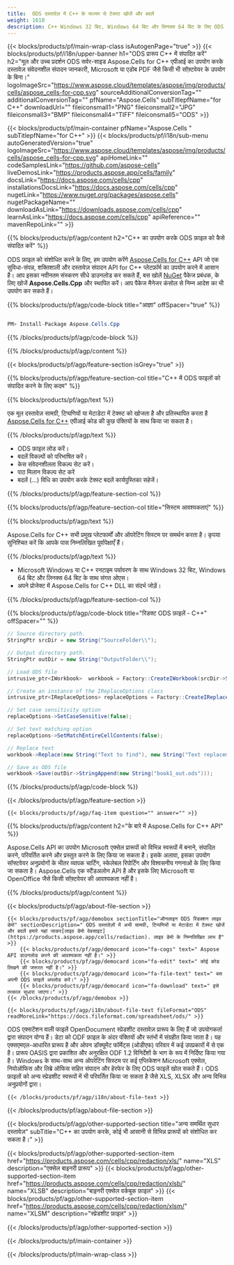 ```yaml
---
title:  ODS दस्तावेज़ में C++ के माध्यम से टेक्स्ट खोजें और बदलें
weight: 1610
description: C++ Windows 32 बिट, Windows 64 बिट और लिनक्स 64 बिट के लिए ODS फ़ाइल में संवेदनशील जानकारी को संपादित करने के लिए C++ उदाहरण कोड।
---
```

{{< blocks/products/pf/main-wrap-class isAutogenPage="true" >}}
{{< blocks/products/pf/i18n/upper-banner h1="ODS प्रारूप C++ में संपादित करें" h2="मूल और उच्च प्रदर्शन ODS सर्वर-साइड Aspose.Cells for C++ एपीआई का उपयोग करके दस्तावेज़ संवेदनशील संपादन जानकारी, Microsoft या एडोब PDF जैसे किसी भी सॉफ़्टवेयर के उपयोग के बिना।" logoImageSrc="https://www.aspose.cloud/templates/aspose/img/products/cells/aspose_cells-for-cpp.svg" sourceAdditionalConversionTag="" additionalConversionTag="" pfName="Aspose.Cells" subTitlepfName="for C++" downloadUrl="" fileiconsmall1="PNG" fileiconsmall2="JPG" fileiconsmall3="BMP" fileiconsmall4="TIFF" fileiconsmall5="ODS" >}}

{{< blocks/products/pf/main-container pfName="Aspose.Cells " subTitlepfName="for C++" >}}
{{< blocks/products/pf/i18n/sub-menu autoGeneratedVersion="true" logoImageSrc="https://www.aspose.cloud/templates/aspose/img/products/cells/aspose_cells-for-cpp.svg" apiHomeLink="" codeSamplesLink="https://github.com/aspose-cells" liveDemosLink="https://products.aspose.app/cells/family" docsLink="https://docs.aspose.com/cells/cpp" installationsDocsLink="https://docs.aspose.com/cells/cpp" nugetLink="https://www.nuget.org/packages/aspose.cells" nugetPackageName="" downloadAsLink="https://downloads.aspose.com/cells/cpp" learnAsLink="https://docs.aspose.com/cells/cpp" apiReference="" mavenRepoLink="" >}}

{{% blocks/products/pf/agp/content h2="C++ का उपयोग करके ODS फ़ाइल को कैसे संपादित करें" %}}

 ODS फ़ाइल को संशोधित करने के लिए, हम उपयोग करेंगे
 [Aspose.Cells for C++](https://products.aspose.com/cells/cpp) 
 API जो एक सुविधा-संपन्न, शक्तिशाली और दस्तावेज़ संपादन API for C++ प्लेटफ़ॉर्म का उपयोग करने में आसान है। आप इसका नवीनतम संस्करण सीधे डाउनलोड कर सकते हैं, बस खोलें
 [NuGet](https://www.nuget.org/packages/aspose.cells) 
 पैकेज प्रबंधक, के लिए खोजें
 **Aspose.Cells.Cpp** 
 और स्थापित करें। आप पैकेज मैनेजर कंसोल से निम्न आदेश का भी उपयोग कर सकते हैं।

{{% blocks/products/pf/agp/code-block title="आज्ञा" offSpacer="true" %}}

```cs

PM> Install-Package Aspose.Cells.Cpp

```

{{% /blocks/products/pf/agp/code-block %}}

{{% /blocks/products/pf/agp/content %}}

{{< blocks/products/pf/agp/feature-section isGrey="true" >}}

{{% blocks/products/pf/agp/feature-section-col title="C++ में ODS फाइलों को संपादित करने के लिए कदम" %}}

{{% blocks/products/pf/agp/text %}}

 एक मूल दस्तावेज़ सामग्री, टिप्पणियों या मेटाडेटा में टेक्स्ट को खोजता है और प्रतिस्थापित करता है
 [Aspose.Cells for C++](https://products.aspose.com/cells/cpp) 
 एपीआई कोड की कुछ पंक्तियों के साथ किया जा सकता है।

{{% /blocks/products/pf/agp/text %}}

+ ODS फ़ाइल लोड करें।
+ बदलें विकल्पों को परिभाषित करें।
+ केस संवेदनशीलता विकल्प सेट करें।
+ पाठ मिलान विकल्प सेट करें
+ बदलें (...) विधि का उपयोग करके टेक्स्ट बदलें
कार्यपुस्तिका सहेजें।

{{% /blocks/products/pf/agp/feature-section-col %}}

{{% blocks/products/pf/agp/feature-section-col title="सिस्टम आवश्यकताएं" %}}

{{% blocks/products/pf/agp/text %}}

 Aspose.Cells for C++ सभी प्रमुख प्लेटफार्मों और ऑपरेटिंग सिस्टम पर समर्थन करता है। कृपया सुनिश्चित करें कि आपके पास निम्नलिखित पूर्वापेक्षाएँ हैं।

{{% /blocks/products/pf/agp/text %}}

-  Microsoft Windows या C++ रनटाइम पर्यावरण के साथ Windows 32 बिट, Windows 64 बिट और लिनक्स 64 बिट के साथ संगत ओएस।
-  अपने प्रोजेक्ट में Aspose.Cells for C++ DLL का संदर्भ जोड़ें।

{{% /blocks/products/pf/agp/feature-section-col %}}

{{% blocks/products/pf/agp/code-block title="रिडक्ट ODS फ़ाइलें - C++" offSpacer="" %}}

```cs
// Source directory path.
StringPtr srcDir = new String("SourceFolder\\");

// Output directory path.
StringPtr outDir = new String("OutputFolder\\");

// Load ODS file
intrusive_ptr<IWorkbook>  workbook = Factory::CreateIWorkbook(srcDir->StringAppend(new String("book1.ods")));

// Create an instance of the IReplaceOptions class
intrusive_ptr<IReplaceOptions> replaceOptions = Factory::CreateIReplaceOptions();

// Set case sensitivity option
replaceOptions->SetCaseSensitive(false);

// Set text matching option
replaceOptions->SetMatchEntireCellContents(false);

// Replace text
workbook->Replace(new String("Text to find"), new String("Text replacement"), replaceOptions);

// Save as ODS file
workbook->Save(outDir->StringAppend(new String("book1_out.ods")));

```

{{% /blocks/products/pf/agp/code-block %}}

{{< /blocks/products/pf/agp/feature-section >}}

    {{< blocks/products/pf/agp/faq-item question="" answer="" >}}
 

<!-- aboutfile Starts -->

{{% blocks/products/pf/agp/content h2="के बारे में Aspose.Cells for C++ API" %}}

 Aspose.Cells API का उपयोग Microsoft एक्सेल प्रारूपों को विभिन्न स्वरूपों में बनाने, संपादित करने, परिवर्तित करने और प्रस्तुत करने के लिए किया जा सकता है। इसके अलावा, इसका उपयोग सॉफ्टवेयर अनुप्रयोगों के भीतर व्यापक चार्टिंग, स्केलेबल रिपोर्टिंग और विश्वसनीय गणनाओं के लिए किया जा सकता है। Aspose.Cells एक स्टैंडअलोन API है और इसके लिए Microsoft या OpenOffice जैसे किसी सॉफ़्टवेयर की आवश्यकता नहीं है।



{{% /blocks/products/pf/agp/content %}}

{{< blocks/products/pf/agp/about-file-section >}}

    {{< blocks/products/pf/agp/demobox sectionTitle="ऑनलाइन ODS रिडक्शन लाइव डेमो" sectionDescription=" ODS दस्तावेज़ों में अभी सामग्री, टिप्पणियों या मेटाडेटा में टेक्स्ट खोजें और बदलें हमारे यहां जाकर[लाइव डेमो वेबसाइट](https://products.aspose.app/cells/redaction). लाइव डेमो के निम्नलिखित लाभ हैं" >}}
        {{< blocks/products/pf/agp/democard icon="fa-cogs" text=" Aspose API डाउनलोड करने की आवश्यकता नहीं है।" >}}
        {{< blocks/products/pf/agp/democard icon="fa-edit" text=" कोई कोड लिखने की जरूरत नहीं है।" >}}
        {{< blocks/products/pf/agp/democard icon="fa-file-text" text=" बस अपनी ODS फ़ाइलें अपलोड करें।" >}}
        {{< blocks/products/pf/agp/democard icon="fa-download" text=" इसे तत्काल सुधारा जाएगा।" >}}
    {{< /blocks/products/pf/agp/demobox >}}

    {{< blocks/products/pf/agp/i18n/about-file-text fileFormat="ODS" readMoreLink="https://docs.fileformat.com/spreadsheet/ods/" >}}
ODS एक्सटेंशन वाली फाइलें OpenDocument स्प्रेडशीट दस्तावेज़ प्रारूप के लिए हैं जो उपयोगकर्ता द्वारा संपादन योग्य हैं। डेटा को ODF फ़ाइल के अंदर पंक्तियों और स्तंभों में संग्रहीत किया जाता है। यह एक्सएमएल-आधारित प्रारूप है और ओपन डॉक्यूमेंट फॉर्मेट्स (ओडीएफ) परिवार में कई उपप्रकारों में से एक है। प्रारूप OASIS द्वारा प्रकाशित और अनुरक्षित ODF 1.2 विनिर्देशों के भाग के रूप में निर्दिष्ट किया गया है। Windows के साथ-साथ अन्य ऑपरेटिंग सिस्टम पर कई एप्लिकेशन Microsoft एक्सेल, नियोऑफिस और लिब्रे ऑफिस सहित संपादन और हेरफेर के लिए ODS फाइलें खोल सकते हैं। ODS फ़ाइलों को अन्य स्प्रेडशीट स्वरूपों में भी परिवर्तित किया जा सकता है जैसे XLS, XLSX और अन्य विभिन्न अनुप्रयोगों द्वारा।

    {{< /blocks/products/pf/agp/i18n/about-file-text >}}

{{< /blocks/products/pf/agp/about-file-section >}}

<!-- aboutfile Ends -->

{{< blocks/products/pf/agp/other-supported-section title="अन्य समर्थित सुधार दस्तावेज़" subTitle="C++ का उपयोग करके, कोई भी आसानी से विभिन्न प्रारूपों को संशोधित कर सकता है।" >}}

{{< blocks/products/pf/agp/other-supported-section-item href="https://products.aspose.com/cells/cpp/redaction/xls/" name="XLS" description="एक्सेल बाइनरी प्रारूप" >}}
{{< blocks/products/pf/agp/other-supported-section-item href="https://products.aspose.com/cells/cpp/redaction/xlsb/" name="XLSB" description="बाइनरी एक्सेल वर्कबुक फ़ाइल" >}}
{{< blocks/products/pf/agp/other-supported-section-item href="https://products.aspose.com/cells/cpp/redaction/xlsm/" name="XLSM" description="स्प्रेडशीट फ़ाइल" >}}

{{< /blocks/products/pf/agp/other-supported-section >}}

{{< /blocks/products/pf/main-container >}}
    
{{< /blocks/products/pf/main-wrap-class >}}
